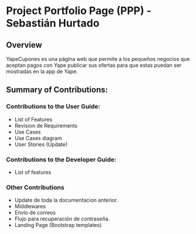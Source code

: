 # Project Portfolio Page (PPP) - Sebastián Hurtado

## Overview

YapeCupones es una página web que permite a los pequeños negocios que aceptan
pagos con Yape publicar sus ofertas para que estas puedan ser mostradas en la
app de Yape.

## Summary of Contributions:

### Contributions to the User Guide:

- List of Features
- Revision de Requirements
- Use Cases
- Use Cases diagram
- User Stories (Update)

### Contributions to the Developer Guide:

- List of features

### Other Contributions

- Update de toda la documentacion anterior.
- Middlewares
- Envío de correos
- Flujo para recuperación de contraseña.
- Landing Page (Bootstrap templates)
